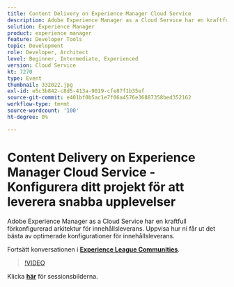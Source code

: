 ```yaml
---
title: Content Delivery on Experience Manager Cloud Service
description: Adobe Experience Manager as a Cloud Service har en kraftfull förkonfigurerad arkitektur för innehållsleverans. Uppvisa hur ni får ut det bästa av optimerade konfigurationer för innehållsleverans. Den här sessionen skapades som en del av Adobe Developers Live Content Event.
solution: Experience Manager
product: experience manager
feature: Developer Tools
topic: Development
role: Developer, Architect
level: Beginner, Intermediate, Experienced
version: Cloud Service
kt: 7270
type: Event
thumbnail: 332022.jpg
exl-id: e5c3b842-c8d5-413a-9019-cfe87f1b35ef
source-git-commit: e401bf0b5ac1e7f06a4576e36887358bed352162
workflow-type: tm+mt
source-wordcount: '100'
ht-degree: 0%

---
```


# Content Delivery on Experience Manager Cloud Service - Konfigurera ditt projekt för att leverera snabba upplevelser

Adobe Experience Manager as a Cloud Service har en kraftfull förkonfigurerad arkitektur för innehållsleverans. Uppvisa hur ni får ut det bästa av optimerade konfigurationer för innehållsleverans.

Fortsätt konversationen i **[Experience League Communities](https://adobe.ly/36Yd3v6)**.

>[!VIDEO](https://video.tv.adobe.com/v/332022/?quality=12&learn=on&hidetitle=true)

Klicka **[här](/help/adobe-developers-live/assets/content-delivery-on-aemcs.pdf)** för sessionsbilderna.
